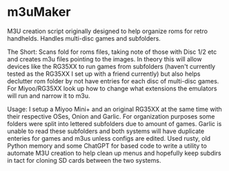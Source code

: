 # m3uMaker
M3U creation script originally designed to help organize roms for retro handhelds. Handles multi-disc games and subfolders.

The Short:
Scans fold for roms files, taking note of those with Disc 1/2 etc and creates m3u files pointing to the images. In theory this will allow devices like the RG35XX to run games from subfolders (haven't currently tested as the RG35XX I set up with a friend currently) but also helps declutter rom folder by not have entries for each disc of multi-disc games. For Miyoo/RG35XX look up how to change what extensions the emulators will run and narrow it to m3u.

Usage:
I setup a Miyoo Mini+ and an original RG35XX at the same time with their respective OSes, Onion and Garlic.
For organization purposes some folders were split into lettered subfolders due to amount of games. 
Garlic is unable to read these subfolders and both systems will have duplicate enteries for games and m3us unless configs are edited.
Used rusty, old Python memory and some ChatGPT for based code to write a utility to automate M3U creation to help clean up menus and hopefully keep subdirs in tact for cloning SD cards between the two systems.
